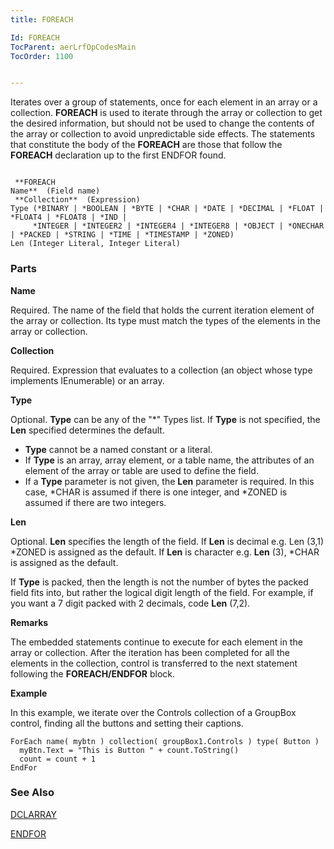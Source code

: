 ```yaml
---
title: FOREACH

Id: FOREACH
TocParent: aerLrfOpCodesMain
TocOrder: 1100


---
```


Iterates over a group of statements, once for each element in an array or a collection. **FOREACH** is used to iterate through the array or collection to get the desired information, but should not be used to change the contents of the array or collection to avoid unpredictable side effects. The statements that constitute the body of the **FOREACH** are those that follow the **FOREACH** declaration up to the first ENDFOR found. 

```

 **FOREACH
Name**  (Field name)
 **Collection**  (Expression)
Type (*BINARY | *BOOLEAN | *BYTE | *CHAR | *DATE | *DECIMAL | *FLOAT | *FLOAT4 | *FLOAT8 | *IND |
     *INTEGER | *INTEGER2 | *INTEGER4 | *INTEGER8 | *OBJECT | *ONECHAR | *PACKED | *STRING | *TIME | *TIMESTAMP | *ZONED)
Len (Integer Literal, Integer Literal)
```

### Parts

**Name** 

Required. The name of the field that holds the current iteration element of the array or collection. Its type must match the types of the elements in the array or collection.


**Collection** 

Required. Expression that evaluates to a collection (an object whose type implements IEnumerable) or an array.


**Type** 

Optional. **Type** can be any of the "*" Types list. If **Type** is not specified, the **Len** specified determines the default.


- **Type** cannot be a named constant or a literal.
- If **Type** is an array, array element, or a table name, the attributes of an element of the array or table are used to define the field.
- If a **Type** parameter is not given, the **Len** parameter is required. In this case, *CHAR is assumed if there is one integer, and *ZONED is assumed if there are two integers.


**Len** 

Optional. **Len** specifies the length of the field. If **Len** is decimal e.g. Len (3,1) *ZONED is assigned as the default. If **Len** is character e.g. **Len** (3), *CHAR is assigned as the default. 

If **Type** is packed, then the length is not the number of bytes the packed field fits into, but rather the logical digit length of the field. For example, if you want a 7 digit packed with 2 decimals, code **Len** (7,2).


**Remarks** 

The embedded statements continue to execute for each element in the array or collection. After the iteration has been completed for all the elements in the collection, control is transferred to the next statement following the **FOREACH/ENDFOR** block. 

**Example** 

In this example, we iterate over the Controls collection of a GroupBox control, finding all the buttons and setting their captions. 

```
ForEach name( mybtn ) collection( groupBox1.Controls ) type( Button )
  myBtn.Text = "This is Button " + count.ToString()
  count = count + 1
EndFor      
```

### See Also
[DCLARRAY](DCLARRAY.html)

[ENDFOR](ENDFOR.html) 
